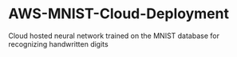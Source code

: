 # AWS-MNIST-Cloud-Deployment
Cloud hosted neural network trained on the MNIST database for recognizing handwritten digits
